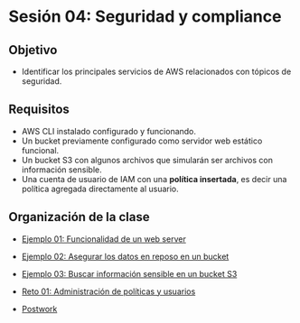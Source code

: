 
# Sesión 04: Seguridad y compliance

## Objetivo

+ Identificar los principales servicios de AWS relacionados con tópicos de seguridad.

## Requisitos

- AWS CLI instalado configurado y funcionando.
- Un bucket previamente configurado como servidor web estático funcional.
- Un bucket S3 con algunos archivos que simularán ser archivos con información sensible.
- Una cuenta de usuario de IAM con una **política insertada**, es decir una política agregada directamente al usuario.

## Organización de la clase

- [Ejemplo 01: Funcionalidad de un web server](https://github.com/beduExpert/AWS-Cloud-Foundations2020/tree/main/Sesión%2004/Ejemplo%2001)

- [Ejemplo  02: Asegurar los datos en reposo en un bucket](https://github.com/beduExpert/AWS-Cloud-Foundations2020/tree/main/Sesión%2004/Ejemplo%2002)

- [Ejemplo  03: Buscar información sensible en un bucket S3](https://github.com/beduExpert/AWS-Cloud-Foundations2020/tree/main/Sesión%2004/Ejemplo%2003)

- [Reto  01: Administración de políticas y usuarios](https://github.com/beduExpert/AWS-Cloud-Foundations2020/tree/main/Sesión%2004/Reto%2001)

- [Postwork](https://github.com/beduExpert/AWS-Cloud-Foundations2020/blob/main/Sesión%2004/Postwork.md)


